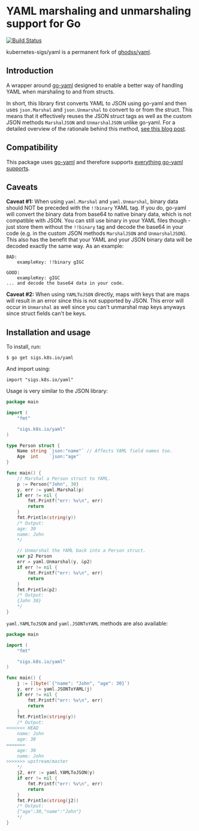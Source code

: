 # YAML marshaling and unmarshaling support for Go

[![Build Status](https://travis-ci.org/kubernetes-sigs/yaml.svg)](https://travis-ci.org/kubernetes-sigs/yaml)

kubernetes-sigs/yaml is a permanent fork of [ghodss/yaml](https://github.com/ghodss/yaml).

## Introduction

A wrapper around [go-yaml](https://github.com/go-yaml/yaml) designed to enable a better way of handling YAML when marshaling to and from structs.

In short, this library first converts YAML to JSON using go-yaml and then uses `json.Marshal` and `json.Unmarshal` to convert to or from the struct. This means that it effectively reuses the JSON struct tags as well as the custom JSON methods `MarshalJSON` and `UnmarshalJSON` unlike go-yaml. For a detailed overview of the rationale behind this method, [see this blog post](http://web.archive.org/web/20190603050330/http://ghodss.com/2014/the-right-way-to-handle-yaml-in-golang/).

## Compatibility

This package uses [go-yaml](https://github.com/go-yaml/yaml) and therefore supports [everything go-yaml supports](https://github.com/go-yaml/yaml#compatibility).

## Caveats

**Caveat #1:** When using `yaml.Marshal` and `yaml.Unmarshal`, binary data should NOT be preceded with the `!!binary` YAML tag. If you do, go-yaml will convert the binary data from base64 to native binary data, which is not compatible with JSON. You can still use binary in your YAML files though - just store them without the `!!binary` tag and decode the base64 in your code (e.g. in the custom JSON methods `MarshalJSON` and `UnmarshalJSON`). This also has the benefit that your YAML and your JSON binary data will be decoded exactly the same way. As an example:

```
BAD:
	exampleKey: !!binary gIGC

GOOD:
	exampleKey: gIGC
... and decode the base64 data in your code.
```

**Caveat #2:** When using `YAMLToJSON` directly, maps with keys that are maps will result in an error since this is not supported by JSON. This error will occur in `Unmarshal` as well since you can't unmarshal map keys anyways since struct fields can't be keys.

## Installation and usage

To install, run:

```
$ go get sigs.k8s.io/yaml
```

And import using:

```
import "sigs.k8s.io/yaml"
```

Usage is very similar to the JSON library:

```go
package main

import (
	"fmt"

	"sigs.k8s.io/yaml"
)

type Person struct {
	Name string `json:"name"` // Affects YAML field names too.
	Age  int    `json:"age"`
}

func main() {
	// Marshal a Person struct to YAML.
	p := Person{"John", 30}
	y, err := yaml.Marshal(p)
	if err != nil {
		fmt.Printf("err: %v\n", err)
		return
	}
	fmt.Println(string(y))
	/* Output:
	age: 30
	name: John
	*/

	// Unmarshal the YAML back into a Person struct.
	var p2 Person
	err = yaml.Unmarshal(y, &p2)
	if err != nil {
		fmt.Printf("err: %v\n", err)
		return
	}
	fmt.Println(p2)
	/* Output:
	{John 30}
	*/
}
```

`yaml.YAMLToJSON` and `yaml.JSONToYAML` methods are also available:

```go
package main

import (
	"fmt"

	"sigs.k8s.io/yaml"
)

func main() {
	j := []byte(`{"name": "John", "age": 30}`)
	y, err := yaml.JSONToYAML(j)
	if err != nil {
		fmt.Printf("err: %v\n", err)
		return
	}
	fmt.Println(string(y))
	/* Output:
<<<<<<< HEAD
	name: John
	age: 30
=======
	age: 30
	name: John
>>>>>>> upstream/master
	*/
	j2, err := yaml.YAMLToJSON(y)
	if err != nil {
		fmt.Printf("err: %v\n", err)
		return
	}
	fmt.Println(string(j2))
	/* Output:
	{"age":30,"name":"John"}
	*/
}
```
